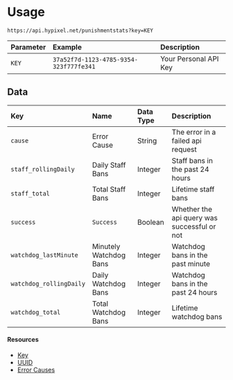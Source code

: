 # Usage
`https://api.hypixel.net/punishmentstats?key=KEY`

|Parameter|Example|Description|
|:-|:-|:-|
|`KEY`|`37a52f7d-1123-4785-9354-323f777fe341`|Your Personal API Key| 

## Data
|Key|Name|Data Type|Description|
|:-|:-|:-|:-|
|`cause`|Error Cause|String|The error in a failed api request|
|`staff_rollingDaily`|Daily Staff Bans|Integer|Staff bans in the past 24 hours|
|`staff_total`|Total Staff Bans|Integer|Lifetime staff bans|
|`success`|`Success`|Boolean|Whether the api query was successful or not|
|`watchdog_lastMinute`|Minutely Watchdog Bans|Integer|Watchdog bans in the past minute|
|`watchdog_rollingDaily`|Daily Watchdog Bans|Integer|Watchdog bans in the past 24 hours|
|`watchdog_total`|Total Watchdog Bans|Integer|Lifetime watchdog bans|




#### Resources
- [Key](https://github.com/Mysterium422/HypixelAPIWiki/blob/main/API%20Usage/GetAKey.md)
- [UUID](https://github.com/Mysterium422/HypixelAPIWiki/blob/main/API%20Usage/UUID.md)
- [Error Causes](https://github.com/Mysterium422/HypixelAPIWiki/blob/main/Boosters/Errors.md)
